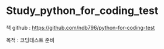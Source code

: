 # Study_python_for_coding_test
책 github : https://github.com/ndb796/python-for-coding-test

목적 : 코딩테스트 준비
